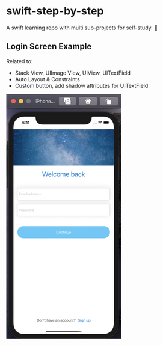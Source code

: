 # swift-step-by-step

A swift learning repo with multi sub-projects for self-study. 🥊

## Login Screen Example

Related to:

- Stack View, UIImage View, UIView, UITextField
- Auto Layout & Constraints
- Custom button, add shadow attributes for UITextField

![avatar](/screen-shot/login-example.png)
